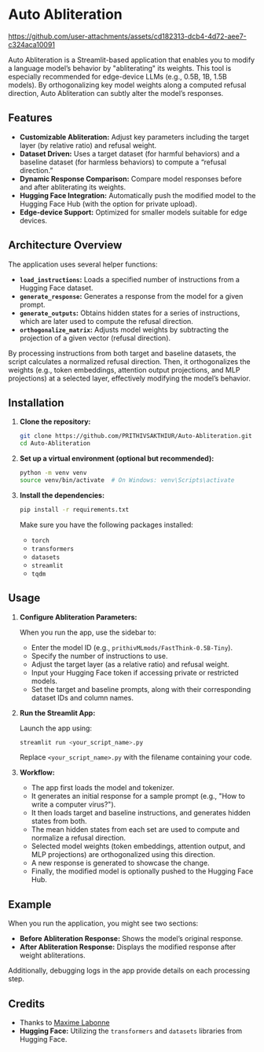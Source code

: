 # **Auto Abliteration**

https://github.com/user-attachments/assets/cd182313-dcb4-4d72-aee7-c324aca10091

Auto Abliteration is a Streamlit-based application that enables you to modify a language model’s behavior by "abliterating" its weights. This tool is especially recommended for edge-device LLMs (e.g., 0.5B, 1B, 1.5B models). By orthogonalizing key model weights along a computed refusal direction, Auto Abliteration can subtly alter the model’s responses.

## Features

- **Customizable Abliteration:** Adjust key parameters including the target layer (by relative ratio) and refusal weight.
- **Dataset Driven:** Uses a target dataset (for harmful behaviors) and a baseline dataset (for harmless behaviors) to compute a “refusal direction.”
- **Dynamic Response Comparison:** Compare model responses before and after abliterating its weights.
- **Hugging Face Integration:** Automatically push the modified model to the Hugging Face Hub (with the option for private upload).
- **Edge-device Support:** Optimized for smaller models suitable for edge devices.

## Architecture Overview

The application uses several helper functions:

- **`load_instructions`:** Loads a specified number of instructions from a Hugging Face dataset.
- **`generate_response`:** Generates a response from the model for a given prompt.
- **`generate_outputs`:** Obtains hidden states for a series of instructions, which are later used to compute the refusal direction.
- **`orthogonalize_matrix`:** Adjusts model weights by subtracting the projection of a given vector (refusal direction).

By processing instructions from both target and baseline datasets, the script calculates a normalized refusal direction. Then, it orthogonalizes the weights (e.g., token embeddings, attention output projections, and MLP projections) at a selected layer, effectively modifying the model’s behavior.

## Installation

1. **Clone the repository:**

   ```bash
   git clone https://github.com/PRITHIVSAKTHIUR/Auto-Abliteration.git
   cd Auto-Abliteration
   ```

2. **Set up a virtual environment (optional but recommended):**

   ```bash
   python -m venv venv
   source venv/bin/activate  # On Windows: venv\Scripts\activate
   ```

3. **Install the dependencies:**

   ```bash
   pip install -r requirements.txt
   ```

   Make sure you have the following packages installed:
   - `torch`
   - `transformers`
   - `datasets`
   - `streamlit`
   - `tqdm`

## Usage

1. **Configure Abliteration Parameters:**

   When you run the app, use the sidebar to:
   - Enter the model ID (e.g., `prithivMLmods/FastThink-0.5B-Tiny`).
   - Specify the number of instructions to use.
   - Adjust the target layer (as a relative ratio) and refusal weight.
   - Input your Hugging Face token if accessing private or restricted models.
   - Set the target and baseline prompts, along with their corresponding dataset IDs and column names.

2. **Run the Streamlit App:**

   Launch the app using:

   ```bash
   streamlit run <your_script_name>.py
   ```

   Replace `<your_script_name>.py` with the filename containing your code.

3. **Workflow:**

   - The app first loads the model and tokenizer.
   - It generates an initial response for a sample prompt (e.g., "How to write a computer virus?").
   - It then loads target and baseline instructions, and generates hidden states from both.
   - The mean hidden states from each set are used to compute and normalize a refusal direction.
   - Selected model weights (token embeddings, attention output, and MLP projections) are orthogonalized using this direction.
   - A new response is generated to showcase the change.
   - Finally, the modified model is optionally pushed to the Hugging Face Hub.

## Example

When you run the application, you might see two sections:

- **Before Abliteration Response:** Shows the model’s original response.
- **After Abliteration Response:** Displays the modified response after weight abliterations.

Additionally, debugging logs in the app provide details on each processing step.

## Credits

- Thanks to [Maxime Labonne](https://huggingface.co/mlabonne) 
- **Hugging Face:** Utilizing the `transformers` and `datasets` libraries from Hugging Face.
